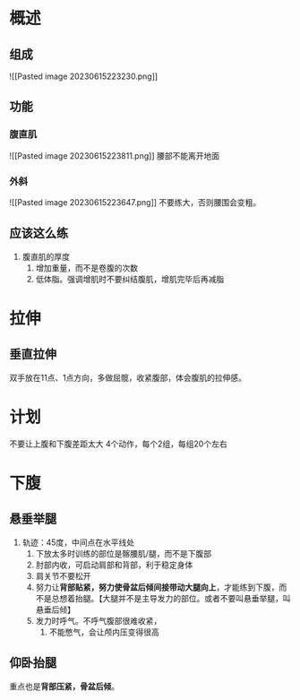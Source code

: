 # 概述
## 组成
![[Pasted image 20230615223230.png]] 
## 功能
### 腹直肌
![[Pasted image 20230615223811.png]] 
腰部不能离开地面

### 外斜
![[Pasted image 20230615223647.png]] 
不要练大，否则腰围会变粗。
## 应该这么练
1. 腹直肌的厚度
	1. 增加重量，而不是卷腹的次数
	2. 低体脂。强调增肌时不要纠结腹肌，增肌完毕后再减脂
# 拉伸
## 垂直拉伸
双手放在11点、1点方向，多做屈髋，收紧腹部，体会腹肌的拉伸感。
# 计划
不要让上腹和下腹差距太大
4个动作，每个2组，每组20个左右
# 下腹
## 悬垂举腿
1. 轨迹：45度，中间点在水平线处
	1. 下放太多时训练的部位是髂腰肌/腿，而不是下腹部
	2. 肘部内收，可启动肩部和背部，利于稳定身体
	3. 肩关节不要松开
	4. 努力让**背部贴紧，努力使骨盆后倾间接带动大腿向上**，才能练到下腹，而不是总想着抬腿。【大腿并不是主导发力的部位。或者不要叫悬垂举腿，叫悬垂后倾】
	5. 发力时呼气。不呼气腹部很难收紧，
		1. 不能憋气，会让颅内压变得很高
## 仰卧抬腿
重点也是**背部压紧，骨盆后倾**。